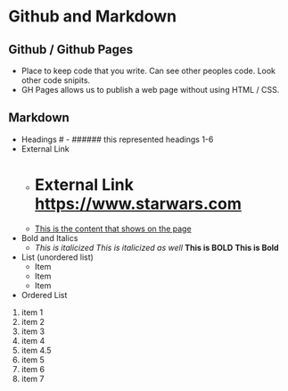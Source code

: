 # Github and Markdown

## Github / Github Pages
- Place to keep code that you write.  Can see other peoples code. Look other code snipits.
- GH Pages allows us to publish a web page without using HTML / CSS.

## Markdown

- Headings # - ###### this represented headings 1-6
- External Link
  - # External Link https://www.starwars.com
  - [This is the content that shows on the page](https://www.starwars.com)
- Bold and Italics
  - *This is italicized* _This is italicized as well_ **This is BOLD** __This is Bold__ 
- List (unordered list)
  - Item 
  - Item
  - Item
 - Ordered List
1. item 1
1. item 2
1. item 3
1. item 4
1. item 4.5
1. item 5
1. item 6
1. item 7

